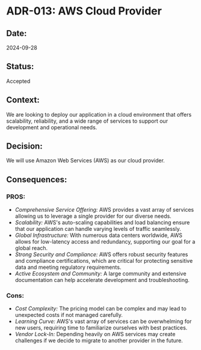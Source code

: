 # ADR-013: AWS Cloud Provider

## Date:
2024-09-28

## Status:
Accepted

## Context:
We are looking to deploy our application in a cloud environment that offers scalability, reliability, and a wide range of services to support our development and operational needs.

## Decision:
We will use Amazon Web Services (AWS) as our cloud provider.

## Consequences:
### PROS:
- *Comprehensive Service Offering:* AWS provides a vast array of services allowing us to leverage a single provider for our diverse needs.
- *Scalability:* AWS's auto-scaling capabilities and load balancing ensure that our application can handle varying levels of traffic seamlessly.
- *Global Infrastructure:* With numerous data centers worldwide, AWS allows for low-latency access and redundancy, supporting our goal for a global reach.
- *Strong Security and Compliance:* AWS offers robust security features and compliance certifications, which are critical for protecting sensitive data and meeting regulatory requirements.
- *Active Ecosystem and Community:* A large community and extensive documentation can help accelerate development and troubleshooting.

### Cons:
- *Cost Complexity:* The pricing model can be complex and may lead to unexpected costs if not managed carefully.
- *Learning Curve:* AWS's vast array of services can be overwhelming for new users, requiring time to familiarize ourselves with best practices.
- *Vendor Lock-In:* Depending heavily on AWS services may create challenges if we decide to migrate to another provider in the future.
